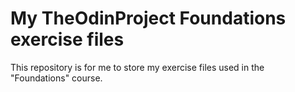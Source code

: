 # My TheOdinProject Foundations exercise files

This repository is for me to store my exercise files used in the "Foundations" course.